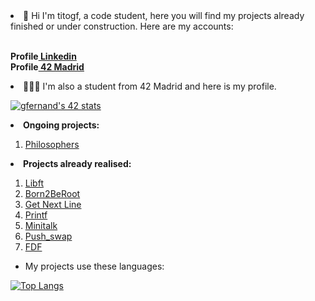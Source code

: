 <li>🫡 Hi I'm titogf, a code student, here you will find my projects already finished or under construction. Here are my accounts:</li> <br>

<b>Profile<a href="https://www.linkedin.com/in/gonzalo-fern%C3%A1ndez-alonso-b06690230/"> Linkedin</a><br></b>
<b>Profile<a href="https://profile.intra.42.fr/"> 42 Madrid</a><br></b>

<li>👨🏽‍💻 I'm also a student from 42 Madrid and here is my profile.</li>

<a href="https://profile.intra.42.fr/users/gfernand"><img src="https://badge42.vercel.app/api/v2/claflcrzb01030fl3j805opew/stats?cursusId=21&coalitionId=64" alt="gfernand's 42 stats" /></a><br>

<li><b>Ongoing projects:</b></li>
  <ol><li><a href="https://github.com/titogf/Philosophers"> Philosophers</a></li></ol>
<li><b>Projects already realised:</b></li>
  <ol><li><a href="https://github.com/titogf/Libft"> Libft</a></li>
  <li><a href="https://github.com/titogf/Born2BeRoot"> Born2BeRoot </a></li>
  <li><a href="https://github.com/titogf/Get_Next_Line"> Get Next Line</a></li>
  <li><a href="https://github.com/titogf/Ft_printf"> Printf</a></li>
  <li><a href="https://github.com/titogf/Minitalk"> Minitalk</a></li>
  <li><a href="https://github.com/titogf/push_swap"> Push_swap</a></li>
  <li><a href="https://github.com/titogf/Fdf"> FDF</a></li></ol>

- My projects use these languages:<br>

[![Top Langs](https://github-readme-stats.vercel.app/api/top-langs/?username=titogf&layout=compact)](https://github.com/titogf?tab=repositories)

